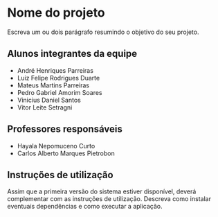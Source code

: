 # Nome do projeto

Escreva um ou dois parágrafo resumindo o objetivo do seu projeto.

## Alunos integrantes da equipe

* André Henriques Parreiras
* Luiz Felipe Rodrigues Duarte
* Mateus Martins Parreiras
* Pedro Gabriel Amorim Soares
* Vinicius Daniel Santos
* Vitor Leite Setragni

## Professores responsáveis

* Hayala Nepomuceno Curto
* Carlos Alberto Marques Pietrobon

## Instruções de utilização

Assim que a primeira versão do sistema estiver disponível, deverá complementar com as instruções de utilização. Descreva como instalar eventuais dependências e como executar a aplicação.
